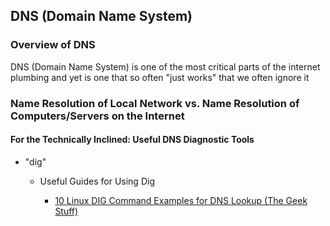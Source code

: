 ## DNS \(Domain Name System\)

### Overview of DNS

DNS \(Domain Name System\) is one of the most critical parts of the internet plumbing and yet is one that so often "just works" that we often ignore it

### Name Resolution of Local Network vs. Name Resolution of Computers/Servers on the Internet

#### For the Technically Inclined: Useful DNS Diagnostic Tools

* "dig"

  * Useful Guides for Using Dig

    * [10 Linux DIG Command Examples for DNS Lookup \(The Geek Stuff\)](http://www.thegeekstuff.com/2012/02/dig-command-examples)



